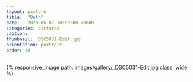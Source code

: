 ```yaml
---
layout: picture
title:  "Beth"
date:   2020-06-07 10:00:00 +0000
categories: pictures
caption: 
thumbnail: _DSC5031-Edit.jpg
orientation: portrait
order: 40
---
```

{% responsive_image path: images/gallery/_DSC5031-Edit.jpg class: wide %}
